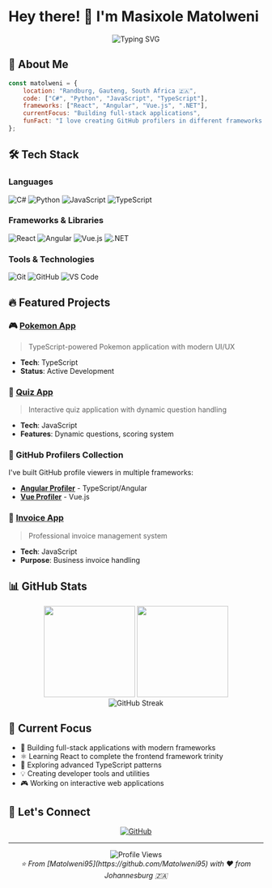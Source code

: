 # Hey there! 👋 I'm Masixole Matolweni

<div align="center">
  <img src="https://readme-typing-svg.herokuapp.com?font=Fira+Code&pause=1000&color=36BCF7&center=true&vCenter=true&width=435&lines=Full-Stack+Developer;C%23+%7C+Python+%7C+JavaScript;Building+Cool+Stuff+Daily;From+Johannesburg%2C+SA" alt="Typing SVG" />
</div>

## 🚀 About Me

```javascript
const matolweni = {
    location: "Randburg, Gauteng, South Africa 🇿🇦",
    code: ["C#", "Python", "JavaScript", "TypeScript"],
    frameworks: ["React", "Angular", "Vue.js", ".NET"],
    currentFocus: "Building full-stack applications",
    funFact: "I love creating GitHub profilers in different frameworks!"
};
```

## 🛠️ Tech Stack

### Languages
![C#](https://img.shields.io/badge/C%23-239120?style=for-the-badge&logo=c-sharp&logoColor=white)
![Python](https://img.shields.io/badge/Python-3776AB?style=for-the-badge&logo=python&logoColor=white)
![JavaScript](https://img.shields.io/badge/JavaScript-F7DF1E?style=for-the-badge&logo=javascript&logoColor=black)
![TypeScript](https://img.shields.io/badge/TypeScript-007ACC?style=for-the-badge&logo=typescript&logoColor=white)

### Frameworks & Libraries
![React](https://img.shields.io/badge/React-20232A?style=for-the-badge&logo=react&logoColor=61DAFB)
![Angular](https://img.shields.io/badge/Angular-DD0031?style=for-the-badge&logo=angular&logoColor=white)
![Vue.js](https://img.shields.io/badge/Vue.js-35495E?style=for-the-badge&logo=vuedotjs&logoColor=4FC08D)
![.NET](https://img.shields.io/badge/.NET-5C2D91?style=for-the-badge&logo=.net&logoColor=white)

### Tools & Technologies
![Git](https://img.shields.io/badge/Git-F05032?style=for-the-badge&logo=git&logoColor=white)
![GitHub](https://img.shields.io/badge/GitHub-100000?style=for-the-badge&logo=github&logoColor=white)
![VS Code](https://img.shields.io/badge/VS_Code-007ACC?style=for-the-badge&logo=visual%20studio%20code&logoColor=white)

## 🔥 Featured Projects

### 🎮 [Pokemon App](https://github.com/Matolweni95/Pokemon)
> TypeScript-powered Pokemon application with modern UI/UX
- **Tech**: TypeScript
- **Status**: Active Development

### 📝 [Quiz App](https://github.com/Matolweni95/my-quiz-app)
> Interactive quiz application with dynamic question handling
- **Tech**: JavaScript
- **Features**: Dynamic questions, scoring system

### 👤 GitHub Profilers Collection
I've built GitHub profile viewers in multiple frameworks:
- **[Angular Profiler](https://github.com/Matolweni95/AngularGithubProfiler)** - TypeScript/Angular
- **[Vue Profiler](https://github.com/Matolweni95/VueGithubProfiler)** - Vue.js

### 🧾 [Invoice App](https://github.com/Matolweni95/invoice-app)
> Professional invoice management system
- **Tech**: JavaScript
- **Purpose**: Business invoice handling

## 📊 GitHub Stats

<div align="center">
  <img height="180em" src="https://github-readme-stats.vercel.app/api?username=Matolweni95&show_icons=true&theme=tokyonight&include_all_commits=true&count_private=true"/>
  <img height="180em" src="https://github-readme-stats.vercel.app/api/top-langs/?username=Matolweni95&layout=compact&langs_count=8&theme=tokyonight"/>
</div>

<div align="center">
  <img src="https://github-readme-streak-stats.herokuapp.com/?user=Matolweni95&theme=tokyonight" alt="GitHub Streak"/>
</div>

## 🎯 Current Focus

- 🔭 Building full-stack applications with modern frameworks
- ⚛️ Learning React to complete the frontend framework trinity
- 🌱 Exploring advanced TypeScript patterns
- 💡 Creating developer tools and utilities
- 🎮 Working on interactive web applications

## 🤝 Let's Connect

<div align="center">
  
[![GitHub](https://img.shields.io/badge/GitHub-100000?style=for-the-badge&logo=github&logoColor=white)](https://github.com/Matolweni95)

</div>

---

<div align="center">
  <img src="https://komarev.com/ghpvc/?username=Matolweni95&color=blue&style=flat-square" alt="Profile Views"/>
</div>

<div align="center">
  <i>⭐️ From [Matolweni95](https://github.com/Matolweni95) with ❤️ from Johannesburg 🇿🇦</i>
</div>
